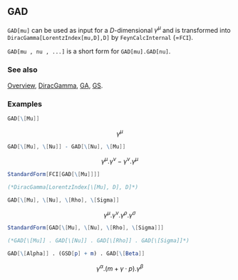 ## GAD

`GAD[mu]` can be used as input for a $D$-dimensional $\gamma ^{\mu }$ and is transformed into `DiracGamma[LorentzIndex[mu,D],D]` by `FeynCalcInternal` (=`FCI`).

`GAD[mu , nu , ...]` is a short form for `GAD[mu].GAD[nu]`.

### See also

[Overview](Extra/FeynCalc.md), [DiracGamma](DiracGamma.md), [GA](GA.md), [GS](GS.md).

### Examples

```mathematica
GAD[\[Mu]]
```

$$\gamma ^{\mu }$$

```mathematica
GAD[\[Mu], \[Nu]] - GAD[\[Nu], \[Mu]]
```

$$\gamma ^{\mu }.\gamma ^{\nu }-\gamma ^{\nu }.\gamma ^{\mu }$$

```mathematica
StandardForm[FCI[GAD[\[Mu]]]]

(*DiracGamma[LorentzIndex[\[Mu], D], D]*)
```

```mathematica
GAD[\[Mu], \[Nu], \[Rho], \[Sigma]]
```

$$\gamma ^{\mu }.\gamma ^{\nu }.\gamma ^{\rho }.\gamma ^{\sigma }$$

```mathematica
StandardForm[GAD[\[Mu], \[Nu], \[Rho], \[Sigma]]]

(*GAD[\[Mu]] . GAD[\[Nu]] . GAD[\[Rho]] . GAD[\[Sigma]]*)
```

```mathematica
GAD[\[Alpha]] . (GSD[p] + m) . GAD[\[Beta]]
```

$$\gamma ^{\alpha }.(m+\gamma \cdot p).\gamma ^{\beta }$$